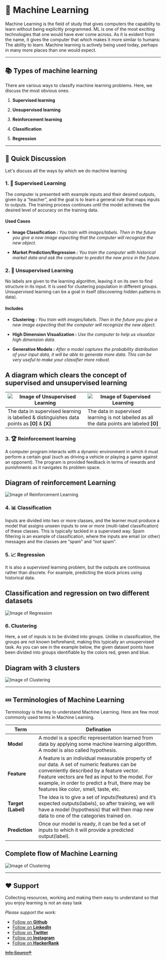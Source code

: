 # **🧠 Machine Learning**
Machine Learning is the field of study that gives computers the capability to learn without being explicitly programmed. ML is one of the most exciting technologies that one would have ever come across. As it is evident from the name, it gives the computer that which makes it more similar to humans: The ability to learn. Machine learning is actively being used today, perhaps in many more places than one would expect.

***

## **📚 Types of machine learning**
There are various ways to classify machine learning problems. Here, we discuss the most obvious ones.

1. **Supervised learning**

2. **Unsupervised learning**

3. **Reinforcement learning**

4. **Classification**

5. **Regression**

***

## **🚀 Quick Discussion**
Let's discuss all the ways by which we do machine learning

### **1. 🧐 Supervised Learning**
 The computer is presented with example inputs and their desired outputs, given by a “teacher”, and the goal is to learn a general rule that maps inputs to outputs. The training process continues until the model achieves the desired level of accuracy on the training data.

 #### **Used Cases**
 - **Image Classification :** *You train with images/labels. Then in the future you give a new image expecting that the computer will recognize the new object.*

 - **Market Prediction/Regression :** *You train the computer with historical market data and ask the computer to predict the new price in the future.*

### **2. 🤹 Unsupervised Learning**
No labels are given to the learning algorithm, leaving it on its own to find structure in its input. It is used for clustering population in different groups. Unsupervised learning can be a goal in itself (discovering hidden patterns in data).

#### **Includes**
- **Clustering :** *You train with images/labels. Then in the future you give a new image expecting that the computer will recognize the new object.*

- **High Dimension Visualization :** *Use the computer to help us visualize high dimension data.*

- **Generative Models :** *After a model captures the probability distribution of your input data, it will be able to generate more data. This can be very useful to make your classifier more robust.*

A diagram which clears the concept of supervised and unsupervised learning
--
![Image of Unsupervised Learning](/__github_res__/img/supervised_learning.png) | ![Image of Supervised Learning](/__github_res__/img/unsupervised_learning.png)
------------------- | ---------------------
The data in supervised learning is labelled & distinguishes data points as **[O]** & **[X]** | The data in supervised learning is not labelled as all the data points are labeled **[O]**

### **3. 🏆 Reinforcement learning**
A computer program interacts with a dynamic environment in which it must perform a certain goal (such as driving a vehicle or playing a game against an opponent). The program is provided feedback in terms of rewards and punishments as it navigates its problem space.

Diagram of reinforcement Learning
--
![Image of Reinforcement Learning](/__github_res__/img/reinforcement_learning.png)

### **4. 📊 Classification**
Inputs are divided into two or more classes, and the learner must produce a model that assigns unseen inputs to one or more (multi-label classification) of these classes. This is typically tackled in a supervised way. Spam filtering is an example of classification, where the inputs are email (or other) messages and the classes are “spam” and “not spam”.


### **5. 📈 Regression**
It is also a supervised learning problem, but the outputs are continuous rather than discrete. For example, predicting the stock prices using historical data.

 Classification and regression on two different datasets
--
  ![Image of Regression](/__github_res__/img/classification_regression.png)

### **6. Clustering**
Here, a set of inputs is to be divided into groups. Unlike in classification, the groups are not known beforehand, making this typically an unsupervised task.
As you can see in the example below, the given dataset points have been divided into groups identifiable by the colors red, green and blue.

Diagram with 3 clusters
--
![Image of Clustering](/__github_res__/img/clustering.png)

***

## **💤 Terminologies of Machine Learning**

Terminology is the key to understand Machine Learning. Here are few most commonly used terms in Machine Learning.

Term | Defination
-----|-----------
**Model** | A model is a specific representation learned from data by applying some machine learning algorithm. A model is also called hypothesis.
**Feature** | A feature is an individual measurable property of our data. A set of numeric features can be conveniently described by a feature vector. Feature vectors are fed as input to the model. For example, in order to predict a fruit, there may be features like color, smell, taste, etc.
**Target (Label)** | The idea is to give a set of inputs(features) and it’s expected outputs(labels), so after training, we will have a model (hypothesis) that will then map new data to one of the categories trained on.
**Prediction** | Once our model is ready, it can be fed a set of inputs to which it will provide a predicted output(label).

Complete flow of Machine Learning
--
![Image of Clustering](/__github_res__/img/training.png)

***
## **❤ Support**
Collecting resources, working and making them easy to understand so that you enjoy learning is not an easy task

*Please support the work:*
 - [Follow on **Github**](https://github.com/amannirala13)
 - [Follow on **LinkedIn**](https://www.linkedin.com/in/amannirala13/)
 - [Follow on **Twitter**](https://twitter.com/AmanNirala13)
 - [Follow on **Instagram**](https://www.instagram.com/amannirala13/)
 - [Follow on **HackerRank**](https://www.hackerrank.com/amannirala13)

[~~Info Source®~~](https://www.geeksforgeeks.org/getting-started-machine-learning/)
